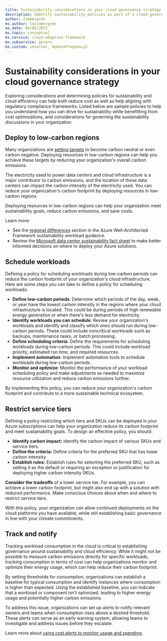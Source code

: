 ```yaml
---
title: Sustainability considerations in your cloud governance strategy
description: Identify sustainability policies as part of a cloud governance strategy.
author: Zimmergren
ms.author: tozimmergren
ms.date: 04/05/2023
ms.topic: conceptual
ms.service: cloud-adoption-framework
ms.subservice: govern
ms.custom: internal, UpdateFrequency2
---
```


# Sustainability considerations in your cloud governance strategy

Exploring considerations and determining policies for sustainability and cloud efficiency can help both reduce cost as well as help aligning with regulatory compliance frameworks. Listed below are sample policies to help you understand how you can drive for sustainability while benefitting from cost optimizations, and considerations for governing the sustainability discussions in your organization.

## Deploy to low-carbon regions

Many organizations are [setting targets](/azure/cloud-adoption-framework/strategy/business-outcomes/sustainability) to become carbon neutral or even carbon negative. Deploying resources in low-carbon regions can help you achieve these targets by reducing your organization's overall carbon emissions.

The electricity used to power data centers and cloud infrastructure is a major contributor to carbon emissions, and the location of these data centers can impact the carbon intensity of the electricity used. You can reduce your organization's carbon footprint by deploying resources in low-carbon regions.

Deploying resources in low-carbon regions can help your organization meet sustainability goals, reduce carbon emissions, and save costs.

Learn more:

- See the [regional differences](/azure/architecture/framework/sustainability/sustainability-application-platform#regional-differences) section in the Azure Well-Architected Framework sustainability workload guidance.
- Review the [Microsoft data center sustainability fact sheet](https://infrastructuremap.microsoft.com/fact-sheets) to make better informed decisions on where to deploy your Azure solutions.

## Schedule workloads

Defining a policy for scheduling workloads during low-carbon periods can reduce the carbon footprint of your organization's cloud infrastructure. Here are some steps you can take to define a policy for scheduling workloads:

- **Define low-carbon periods**: Determine which periods of the day, week, or year have the lowest carbon intensity in the regions where your cloud infrastructure is located. This could be during periods of high renewable energy generation or when there's less demand for electricity.
- **Identify workloads you can schedule**: Review your organization's workloads and identify and classify which ones should run during low-carbon periods. These could include noncritical workloads such as backups, maintenance tasks, or batch processing.
- **Define scheduling criteria**: Define the requirements for scheduling workloads during low-carbon periods. This could include workload priority, estimated run time, and required resources.
- **Implement automation**: Implement automation tools to schedule workloads during low-carbon periods.
- **Monitor and optimize**: Monitor the performance of your workload scheduling policy and make adjustments as needed to maximize resource utilization and reduce carbon emissions further.

By implementing this policy, you can reduce your organization's carbon footprint and contribute to a more sustainable technical ecosystem.

## Restrict service tiers

Defining a policy restricting which tiers and SKUs can be deployed in your Azure subscriptions can help your organization reduce its carbon footprint and meet sustainability goals. To design an effective policy, you should:

- **Identify carbon impact:** Identify the carbon impact of various SKUs and service tiers.
- **Define the criteria:** Define criteria for the preferred SKU that has lower carbon intensity.
- **Establish rules:** Establish rules for selecting the preferred SKU, such as setting it as the default or requiring an exception or justification for deploying higher carbon intensity SKUs.

**Consider the tradeoffs** of a lower service tier. For example, you can achieve a lower carbon footprint, but might also end up with a solution with reduced performance. Make conscious choices about when and where to restrict service tiers.

With this policy, your organization can allow continued deployments on the cloud platforms you have available, while still establishing basic governance in line with your climate commitments.

## Track and notify

Tracking workload consumption in the cloud is critical to establishing governance around sustainability and cloud efficiency. While it might not be possible to measure carbon emissions directly for specific workloads, tracking consumption in terms of cost can help organizations monitor and optimize their energy usage, which can help reduce their carbon footprint.

By setting thresholds for consumption, organizations can establish a baseline for typical consumption and identify instances where consumption is higher than expected. Using the established baseline, you can indicate that a workload or component isn't optimized, leading to higher energy usage and potentially higher carbon emissions.

To address this issue, organizations can set up alerts to notify relevant owners and teams when consumption rises above a desired threshold. These alerts can serve as an early warning system, allowing teams to investigate and address issues before they escalate.

Learn more about [using cost alerts to monitor usage and spending](/azure/cost-management-billing/costs/cost-mgt-alerts-monitor-usage-spending).
